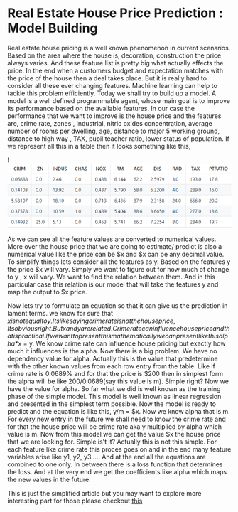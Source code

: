 # Real Estate House Price Prediction : Model Building

Real estate house pricing is a well known phenomenon in current scenarios. Based on the area where the house is, decoration, construction the price always varies. And these feature list is pretty big what actually effects the price. In the end when a customers budget and expectation matches with the price of the house then a deal takes place. But it is really hard to consider all these ever changing features. Machine learning can help to tackle this problem efficiently. Today we shall try to build up a model. A model is a well defined programmable agent, whose main goal is to improve its performance based on the available features. In our case the performance that we want to improve is the house price and the features are, crime rate, zones , industrial, nitric oxides concentration, average number of rooms per dwelling, age, distance to major 5 working ground, distance to high way , TAX, pupil teacher ratio, lower status of population. If we represent all this in a table then it looks something like this,

!![](img/table.png)

As we can see all the feature values are converted to numerical values. More over the house price that we are going to estimate/ predict is also a numerical value like the price can be $x and $x can be any decimal value. To simplify things lets consider all the features as y. Based on the features y the price $x will vary. Simply we want to figure out for how much of change to y , x will vary. We want to find the relation between them. And in this particular case this relation is our model that will take the features y and map the output to $x price. 

Now lets try to formulate an equation so that it can give us the prediction in lament terms. we know for sure that $x is not equal to y. Its like saying crime rate is not the house price, Its obvious right. But x and y are related. Crime rate can influence house price and that is practical. If we want to present this mathematically we can present like this alpha*$x = y. We know crime rate can influence house pricing but exactly how much it influences is the alpha. Now there is a big problem. We have no dependency value for alpha. Actually this is the value that predetermine with the other known values from each row entry from the table. Like if crime rate is 0.0689% and for that the price is $200 then in simplest form the alpha will be like 200/0.0689(say this value is m). Simple right? Now we have the value for alpha. So far what we did is well known as the training phase of the simple model. This model is well known as linear regression and presented in the simplest term possible. Now the model is ready to predict and the equation is like this, y/m = $x. Now we know alpha that is m. For every new entry in the future we shall need to know the crime rate and for that the house price will be crime rate aka y multiplied by alpha which value is m. Now from this model we can get the value $x the house price that we are looking for. Simple is't it? Actually this is not this simple. For each feature like crime rate this proces goes on and in the end many feature variables arise like y1, y2, y3 .... And at the end all the equations are combined to one only. In between there is a loss function that determines the loss. And at the very end we get the coefficients like alpha which maps the new values in the future. 

This is just the simplified article but you may want to explore more interesting part for those please checkout [this](
https://github.com/gitrifatjahanazad/house-price-or-rent-prediction)
